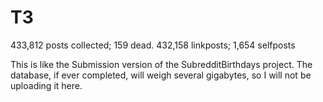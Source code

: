 T3
========

433,812 posts collected; 159 dead.
432,158 linkposts; 1,654 selfposts

This is like the Submission version of the SubredditBirthdays project. The database, if ever completed, will weigh several gigabytes, so I will not be uploading it here.